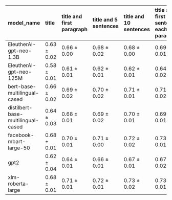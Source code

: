 | model_name                         | title           | title and first paragraph   | title and 5 sentences   | title and 10 sentences   | title and first sentence each paragraph   | raw text            |
|:-----------------------------------|:----------------|:----------------------------|:------------------------|:-------------------------|:------------------------------------------|:--------------------|
| EleutherAI-gpt-neo-1.3B            | 0.63 $\pm$ 0.02 | 0.66 $\pm$ 0.00             | 0.68 $\pm$ 0.02         | 0.68 $\pm$ 0.00          | 0.69 $\pm$ 0.01                           | 0.71 $\pm$ 0.02     |
| EleutherAI-gpt-neo-125M            | 0.58 $\pm$ 0.01 | 0.61 $\pm$ 0.01             | 0.62 $\pm$ 0.01         | 0.62 $\pm$ 0.01          | 0.64 $\pm$ 0.02                           | 0.66 $\pm$ 0.02     |
| bert-base-multilingual-cased       | 0.66 $\pm$ 0.02 | 0.69 $\pm$ 0.02             | 0.70 $\pm$ 0.02         | 0.71 $\pm$ 0.01          | 0.71 $\pm$ 0.02                           | 0.73 $\pm$ 0.01     |
| distilbert-base-multilingual-cased | 0.64 $\pm$ 0.03 | 0.68 $\pm$ 0.01             | 0.69 $\pm$ 0.02         | 0.70 $\pm$ 0.01          | 0.69 $\pm$ 0.01                           | 0.70 $\pm$ 0.01     |
| facebook-mbart-large-50            | 0.68 $\pm$ 0.01 | 0.70 $\pm$ 0.01             | 0.71 $\pm$ 0.00         | 0.72 $\pm$ 0.02          | 0.73 $\pm$ 0.01                           | **0.74 $\pm$ 0.01** |
| gpt2                               | 0.62 $\pm$ 0.04 | 0.64 $\pm$ 0.01             | 0.66 $\pm$ 0.01         | 0.67 $\pm$ 0.01          | 0.67 $\pm$ 0.02                           | 0.69 $\pm$ 0.01     |
| xlm-roberta-large                  | 0.68 $\pm$ 0.01 | 0.71 $\pm$ 0.01             | 0.72 $\pm$ 0.01         | 0.73 $\pm$ 0.02          | 0.73 $\pm$ 0.01                           | 0.72 $\pm$ 0.03     |